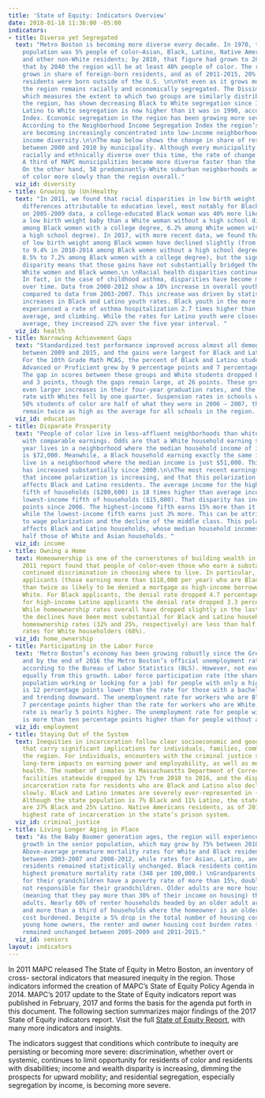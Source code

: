 ```yaml
---
title: 'State of Equity: Indicators Overview'
date: 2018-01-18 11:36:00 -05:00
indicators:
- title: Diverse yet Segregated
  text: "Metro Boston is becoming more diverse every decade. In 1970, the region’s
    population was 5% people of color—Asian, Black, Latino, Native American, multiracial
    and other non-White residents; by 2010, that figure had grown to 28%. MAPC projects
    that by 2040 the region will be at least 40% people of color. The region has also
    grown in share of foreign-born residents, and as of 2011-2015, 20% of Metro Boston
    residents were born outside of the U.S. \n\nYet even as it grows more diverse,
    the region remains racially and economically segregated. The Dissimilarity Index,
    which measures the extent to which two groups are similarly distributed across
    the region, has shown decreasing Black to White segregation since 1980. However,
    Latino to White segregation is now higher than it was in 1990, according to the
    Index. Economic segregation in the region has been growing more severe since 1990.
    According to the Neighborhood Income Segregation Index the region’s poorest households
    are becoming increasingly concentrated into low-income neighborhoods with little
    income diversity.\n\nThe map below shows the change in share of residents of color
    between 2000 and 2010 by municipality. Although every municipality became more
    racially and ethnically diverse over this time, the rate of change varied widely.
    A third of MAPC municipalities became more diverse faster than the region overall.
    On the other hand, 58 predominantly-White suburban neighborhoods added residents
    of color more slowly than the region overall."
  viz_id: diversity
- title: Growing Up (Un)Healthy
  text: "In 2011, we found that racial disparities in low birth weight eclipsed the
    differences attributable to education level, most notably for Black women. Based
    on 2005-2009 data, a college-educated Black woman was 40% more likely to have
    a low birth weight baby than a White woman without a high school diploma (8.5%
    among Black women with a college degree, 6.2% among White women with less than
    a high school degree). In 2017, with more recent data, we found that instances
    of low birth weight among Black women have declined slightly (from 10.4% in 2005-2009
    to 9.4% in 2010-2014 among Black women without a high school degree, and from
    8.5% to 7.2% among Black women with a college degree), but the significant preexisting
    disparity means that those gains have not substantially bridged the gap between
    White women and Black women.\n \nRacial health disparities continue into childhood.
    In fact, in the case of childhood asthma, disparities have become more severe
    over time. Data from 2008-2012 show a 10% increase in overall youth asthma hospitalizations,
    compared to data from 2003-2007. This increase was driven by statistically significant
    increases in Black and Latino youth rates. Black youth in the more recent data
    experienced a rate of asthma hospitalization 2.7 times higher than the regional
    average, and climbing. While the rates for Latino youth were closer to the regional
    average, they increased 22% over the five year interval. "
  viz_id: health
- title: Narrowing Achievement Gaps
  text: "Standardized test performance improved across almost all demographic categories
    between 2009 and 2015, and the gains were largest for Black and Latino students.
    For the 10th Grade Math MCAS, the percent of Black and Latino students scoring
    Advanced or Proficient grew by 9 percentage points and 7 percentage points, respectively.
    The gap in scores between these groups and White students dropped by 5 points
    and 3 points, though the gaps remain large, at 26 points. These groups also saw
    even larger increases in their four-year graduation rates, and the gap in graduation
    rate with Whites fell by one quarter. Suspension rates in schools with more than
    50% students of color are half of what they were in 2006 – 2007, though they still
    remain twice as high as the average for all schools in the region. \n"
  viz_id: education
- title: Disparate Prosperity
  text: "People of color live in less-affluent neighborhoods than white households
    with comparable earnings. Odds are that a White household earning $78,000 per
    year lives in a neighborhood where the median household income of its neighbors
    is $72,000. Meanwhile, a Black household earning exactly the same is likely to
    live in a neighborhood where the median income is just $51,000. This disparity
    has increased substantially since 2000.\n\nThe most recent earnings data show
    that income polarization is increasing, and that this polarization disproportionately
    affects Black and Latino residents. The average income for the highest-earning
    fifth of households ($280,600) is 18 times higher than average income for the
    lowest-income fifth of households ($15,800). That disparity has increased by two
    points since 2006. The highest-income fifth earns 15% more than it did in 2006,
    while the lowest-income fifth earns just 3% more. This can be attributed in part
    to wage polarization and the decline of the middle class. This polarization disproportionately
    affects Black and Latino households, whose median household incomes are less than
    half those of White and Asian households. "
  viz_id: income
- title: Owning a Home
  text: Homeownership is one of the cornerstones of building wealth in America. MAPC’s
    2011 report found that people of color—even those who earn a substantial income—face
    continued discrimination in choosing where to live. In particular, high-income
    applicants (those earning more than $118,000 per year) who are Black are more
    than twice as likely to be denied a mortgage as high-income borrowers who are
    White. For Black applicants, the denial rate dropped 4.7 percentage points, and
    for high-income Latino applicants the denial rate dropped 3.3 percentage points.
    While homeownership rates overall have dropped slightly in the last ten years,
    the declines have been most substantial for Black and Latino householders, whose
    homeownership rates (32% and 25%, respectively) are less than half of homeownership
    rates for White householders (68%).
  viz_id: home_ownership
- title: Participating in the Labor Force
  text: 'Metro Boston’s economy has been growing robustly since the Great Recession,
    and by the end of 2016 the Metro Boston’s official unemployment rate was 2.5%,
    according to the Bureau of Labor Statistics (BLS). However, not everyone is benefiting
    equally from this growth. Labor force participation rate (the share of the working-age
    population working or looking for a job) for people with only a high school degree
    is 12 percentage points lower than the rate for those with a bachelor’s degree,
    and trending downward. The unemployment rate for workers who are Black is nearly
    7 percentage points higher than the rate for workers who are White, and the Latino
    rate is nearly 5 points higher. The unemployment rate for people with a disability
    is more than ten percentage points higher than for people without a disability. '
  viz_id: employment
- title: Staying Out of the System
  text: Inequities in incarceration follow clear socioeconomic and geographic trends
    that carry significant implications for individuals, families, communities, and
    the region. For individuals, encounters with the criminal justice system can have
    long-term impacts on earning power and employability, as well as mental and physical
    health. The number of inmates in Massachuestts Department of Corrections (DOC)
    facilities statewide dropped by 12% from 2010 to 2016, and the disparities in
    incarceration rate for residents who are Black and Latino also declined, albeit
    slowly. Black and Latino inmates are severely over-represented in (DOC) facilities.
    Although the state population is 7% Black and 11% Latino, the state’s DOC inmates
    are 27% Black and 25% Latino. Native Americans residents, as of 2016, have the
    highest rate of incarceration in the state’s prison system.
  viz_id: criminal_justice
- title: Living Longer Aging in Place
  text: "As the Baby Boomer generation ages, the region will experience substantial
    growth in the senior population, which may grow by 75% between 2010 and 2030.
    Above-average premature mortality rates for White and Black residents declined
    between 2003-2007 and 2008-2012, while rates for Asian, Latino, and Native American
    residents remained statistically unchanged. Black residents continue to have the
    highest premature mortality rate (348 per 100,000.) \nGrandparents responsible
    for their grandchildren have a poverty rate of more than 15%, double that of grandparents
    not responsible for their grandchildren. Older adults are more housing cost burdened
    (meaning that they pay more than 30% of their income on housing) than younger
    adults. Nearly 60% of renter households headed by an older adult are cost burdened,
    and more than a third of households where the homeowner is an older adult are
    cost burdened. Despite a 5% drop in the total number of housing cost burdened
    young home owners, the renter and owner housing cost burden rates for the elderly
    remained unchanged between 2005-2009 and 2011-2015."
  viz_id: seniors
layout: indicators
---
```


In 2011 MAPC released The State of Equity in Metro Boston, an inventory of cross- sectoral indicators that measured inequity in the region. Those indicators informed the creation of MAPC’s State of Equity Policy Agenda in 2014. MAPC’s 2017 update to the State of Equity indicators report was published in February, 2017 and forms the basis for the agenda put forth in this document. The following section summarizes major findings of the 2017 State of Equity indicators report. Visit the full [State of Equity Report](http://www.regionalindicators.org/topic_areas/7), with many more indicators and insights.

The indicators suggest that conditions which contribute to inequity are persisting or becoming more severe: discrimination, whether overt or systemic, continues to limit opportunity for residents of color and residents with disabilities; income and wealth disparity is increasing, dimming the prospects for upward mobility; and residential segregation, especially segregation by income, is becoming more severe. 
